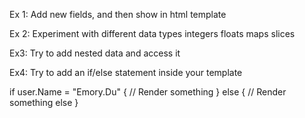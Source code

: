 Ex 1: Add new fields, and then show in html template

Ex 2: Experiment with different data types
integers
floats
maps
slices

Ex3: Try to add nested data and access it

Ex4: Try to add an if/else statement inside your template

if user.Name = "Emory.Du" {
    // Render something
} else {
    // Render something else
}